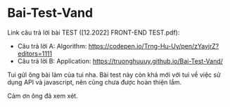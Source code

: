 # Bai-Test-Vand

Link câu trả lời bài TEST ([12.2022] FRONT-END TEST.pdf):
 - Câu trả lời A: Algorithm: https://codepen.io/Trng-Hu-Uy/pen/zYavjrZ?editors=1111 
 - Câu trả lời B: Application: https://truonghuuuy.github.io/Bai-Test-Vand/ 

Tui gửi ông bài làm của tui nha. Bài test này còn khá mới với tui về việc sử dụng API và javascript, nên cũng chưa được hoàn thiện lắm. 

Cảm ơn ông đã xem xét.
